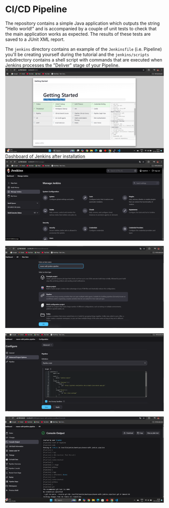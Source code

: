 # CI/CD Pipeline 

The repository contains a simple Java application which outputs the string
"Hello world!" and is accompanied by a couple of unit tests to check that the
main application works as expected. The results of these tests are saved to a
JUnit XML report.

The `jenkins` directory contains an example of the `Jenkinsfile` (i.e. Pipeline)
you'll be creating yourself during the tutorial and the `jenkins/scripts` subdirectory
contains a shell script with commands that are executed when Jenkins processes
the "Deliver" stage of your Pipeline.
![image alt](https://github.com/omkarkale12/CD-CD-pipeline-using-AWS-and-Jenkins/blob/c7d91ade3676dde78a1c5a6297b11c4ff4c99a5f/Screenshot%202024-12-23%20165332.png)
Dashboard of Jenkins after installation
![image alt](https://github.com/omkarkale12/CD-CD-pipeline-using-AWS-and-Jenkins/blob/0740409546657cb9b2bdf96c353c911f68641ac7/Screenshot%202024-12-23%20165630.png)

![image alt](https://github.com/omkarkale12/CD-CD-pipeline-using-AWS-and-Jenkins/blob/3792b2b5e1a273ef830718ef8a543ca00f7b84fe/Screenshot%202024-12-23%20185338.png)

![image alt](https://github.com/omkarkale12/CD-CD-pipeline-using-AWS-and-Jenkins/blob/3792b2b5e1a273ef830718ef8a543ca00f7b84fe/Screenshot%202024-12-23%20193439.png)

![image alt](https://github.com/omkarkale12/CD-CD-pipeline-using-AWS-and-Jenkins/blob/3792b2b5e1a273ef830718ef8a543ca00f7b84fe/Screenshot%202024-12-23%20193612.png)
